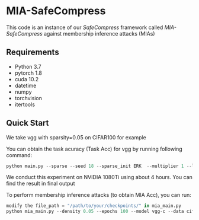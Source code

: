 # MIA-SafeCompress
This code is an instance of our *SafeCompress* framework called *MIA-SafeCompress* against membership inference attacks (MIAs)

## Requirements
* Python 3.7
* pytorch 1.8
* cuda 10.2
* datetime
* numpy
* torchvision
* itertools

## Quick Start

We take vgg with sparsity=0.05 on CIFAR100 for example

You can obtain the task acuracy (Task Acc) for vgg by running following command:
```python
python main.py --sparse --seed 18 --sparse_init ERK  --multiplier 1 --lr 0.1 --density 0.05 --update_frequency 4000 --epochs 300 --model vgg-c --data cifar100 --decay_frequency 30000 --batch-size 128 --n_class 100
```
We conduct this experiment on NVIDIA 1080Ti using about 4 hours. You can find the result in final output

To perform membership inference attacks (to obtain MIA Acc), you can run:
```python
modify the file_path = "/path/to/your/checkpoints/" in mia_main.py
python mia_main.py --density 0.05 --epochs 100 --model vgg-c --data cifar100 --batch-size 128 --n_class 100
```




